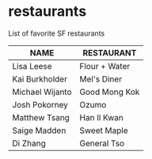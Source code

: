# restaurants
List of favorite SF restaurants

 NAME | RESTAURANT 
---|---
Lisa Leese | Flour + Water
Kai Burkholder | Mel's Diner
Michael Wijanto | Good Mong Kok
Josh Pokorney | Ozumo
Matthew Tsang | Han Il Kwan
Saige Madden | Sweet Maple
Di Zhang | General Tso